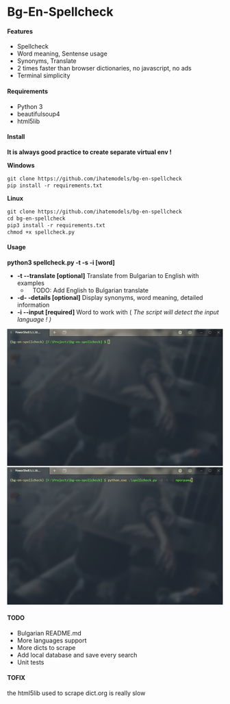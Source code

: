 # Bg-En-Spellcheck

#### Features

- Spellcheck
- Word meaning, Sentense usage
- Synonyms, Translate 
- 2 times faster than browser dictionaries, no javascript, no ads 
- Terminal simplicity

#### Requirements

- Python 3
- beautifulsoup4
- html5lib

#### Install

**It is always good practice to create separate virtual env !** 

**Windows**

```
git clone https://github.com/ihatemodels/bg-en-spellcheck
pip install -r requirements.txt 
```

**Linux**

```
git clone https://github.com/ihatemodels/bg-en-spellcheck
cd bg-en-spellcheck
pip3 install -r requirements.txt 
chmod +x spellcheck.py  
```

#### Usage

**python3 spellcheck.py -t -s -i [word]**

- **-t --translate [optional]** Translate from Bulgarian to English with examples
  -    TODO: Add English to Bulgarian translate
- **-d- -details [optional]** Display synonyms, word meaning, detailed information 
- **-i --input [required]** Word to work with ( *The script will detect the input language ! )*

<div>
<img src="/img/gif-en.gif"
 alt="en-spellcheck"
 />
</div>

<div>
<img src="/img/gif-bg.gif"
 alt="bg-spellcheck"
 />
</div>

#### TODO

- Bulgarian README.md
- More languages support 
- More dicts to scrape 
- Add local database and save every search 
- Unit tests

#### TOFIX

the html5lib used to scrape dict.org is really slow




